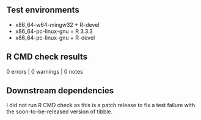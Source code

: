 ## Test environments
* x86_64-w64-mingw32 + R-devel
* x86_64-pc-linux-gnu + R 3.3.3
* x86_64-pc-linux-gnu + R-devel

## R CMD check results

0 errors | 0 warnings | 0 notes

## Downstream dependencies

I did not run R CMD check as this is a patch release to fix a test failure 
with the soon-to-be-released version of tibble.
